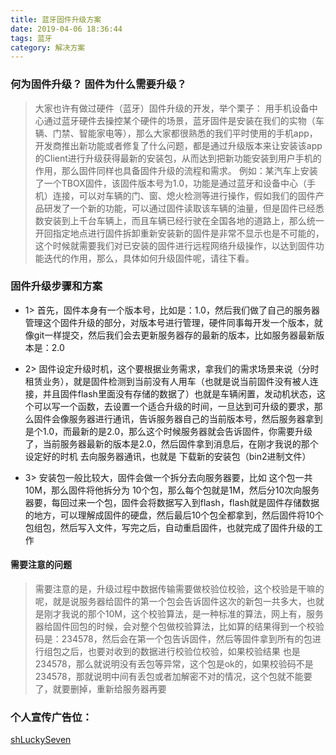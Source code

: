 ```yaml
---
title: 蓝牙固件升级方案
date: 2019-04-06 18:36:44
tags: 蓝牙
category: 解决方案
---
```


### 何为固件升级？ 固件为什么需要升级？

 > 大家也许有做过硬件（蓝牙）固件升级的开发，举个栗子：
用手机设备中心通过蓝牙硬件去操控某个硬件的场景，蓝牙固件是安装在我们的实物（车辆、门禁、智能家电等），那么大家都很熟悉的我们平时使用的手机app，开发商推出新功能或者修复了什么问题，都是通过升级版本来让安装该app的Client进行升级获得最新的安装包，从而达到把新功能安装到用户手机的作用，那么固件同样也具备固件升级的流程和需求。
例如：某汽车上安装了一个TBOX固件，该固件版本号为1.0，功能是通过蓝牙和设备中心（手机）连接，可以对车辆的门、窗、熄火检测等进行操作，假如我们的固件产品研发了一个新的功能，可以通过固件读取该车辆的油量，但是固件已经悉数安装到上千台车辆上，而且车辆已经行驶在全国各地的道路上，那么统一开回指定地点进行固件拆卸重新安装新的固件是非常不显示也是不可能的，这个时候就需要我们对已安装的固件进行远程网络升级操作，以达到固件功能迭代的作用，那么，具体如何升级固件呢，请往下看。

### 固件升级步骤和方案 

- 1>  首先，固件本身有一个版本号，比如是：1.0，然后我们做了自己的服务器管理这个固件升级的部分，对版本号进行管理，硬件同事每开发一个版本，就像git一样提交，然后我们会去更新服务器存的最新的版本，比如服务器最新版本是：2.0

- 2>  固件设定升级时机，这个要根据业务需求，拿我们的需求场景来说（分时租赁业务），就是固件检测到当前没有人用车（也就是说当前固件没有被人连接，并且固件flash里面没有存储的数据了）也就是车辆闲置，发动机状态，这个可以写一个函数，去设置一个适合升级的时间，一旦达到可升级的要求，那么固件会像服务器进行通讯，告诉服务器自己的当前版本号，然后服务器拿到是个1.0，而最新的是2.0，那么这个时候服务器就会告诉固件，你需要升级了，当前服务器最新的版本是2.0，然后固件拿到消息后，在刚才我说的那个设定好的时机 去向服务器通讯，也就是 下载新的安装包（bin2进制文件）

- 3>  安装包一般比较大，固件会做一个拆分去向服务器要，比如 这个包一共 10M，那么固件将他拆分为 10个包，那么每个包就是1M，然后分10次向服务器要，每回过来一个包，固件会将数据写入到flash，flash就是固件存储数据的地方，可以理解成固件的硬盘，然后最后10个包全都拿到，然后固件将10个包组包，然后写入文件，写完之后，自动重启固件，也就完成了固件升级的工作

#### 需要注意的问题 
 > 需要注意的是，升级过程中数据传输需要做校验位校验，这个校验是干嘛的呢，就是说服务器给固件的第一个包会告诉固件这次的新包一共多大，也就是刚才我说的那个10M，这个校验算法，是一种标准的算法，网上有，服务器给固件回包的时候，会对整个包做校验算法，比如算的结果得到一个校验码是：234578，然后会在第一个包告诉固件，然后等固件拿到所有的包进行组包之后，也要对收到的数据进行校验位校验，如果校验结果 也是 234578，那么就说明没有丢包等异常，这个包是ok的，如果校验码不是234578，那就说明中间有丢包或者加解密不对的情况，这个包就不能要了，就要删掉，重新给服务器再要

### 个人宣传广告位：
[shLuckySeven](https://github.com/shLuckySeven)

